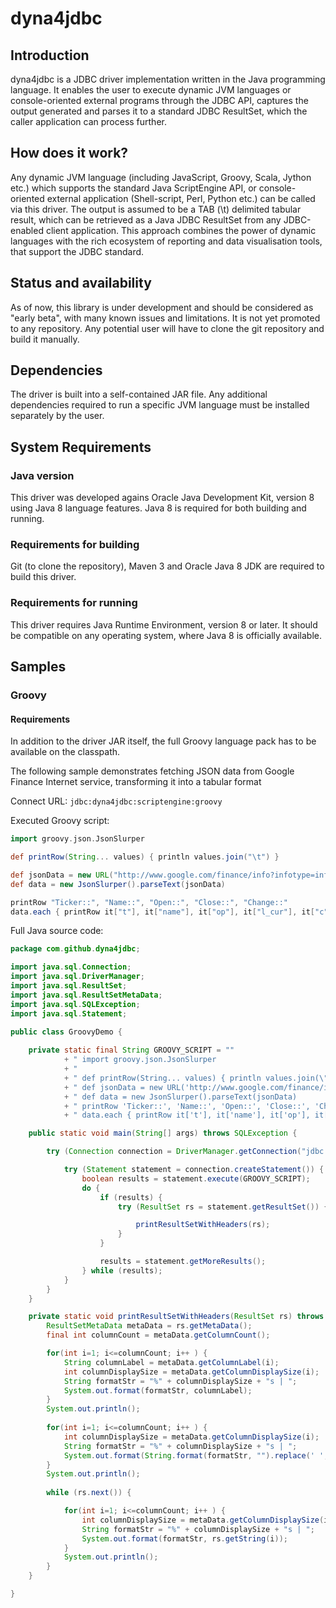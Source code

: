 # dyna4jdbc

## Introduction

dyna4jdbc is a JDBC driver implementation written in the Java programming language. It enables the user to execute dynamic JVM languages or console-oriented external programs through the JDBC API, captures the output generated and parses it to a standard JDBC ResultSet, which the caller application can process further. 

## How does it work?

Any dynamic JVM language (including JavaScript, Groovy, Scala, Jython etc.)  which supports the standard Java ScriptEngine API, or console-oriented external application (Shell-script, Perl, Python etc.) can be called via this driver. The output is assumed to be a TAB (\t) delimited tabular result, which can be retrieved as a Java JDBC ResultSet from any JDBC-enabled client application. This approach combines the power of dynamic languages with the rich ecosystem of reporting and data visualisation tools, that support the JDBC standard.     

## Status and availability

As of now, this library is under development and should be considered as "early beta", with many known issues and limitations. It is not yet promoted to any repository. Any potential user will have to clone the git repository and build it manually.  

## Dependencies

The driver is built into a self-contained JAR file. Any additional dependencies required to run a specific JVM language must be installed separately by the user. 

## System Requirements

### Java version

This driver was developed agains Oracle Java Development Kit, version 8 using Java 8 language features. Java 8 is required for both building and running.

### Requirements for building 

Git (to clone the repository), Maven 3 and Oracle Java 8 JDK are required to build this driver.

### Requirements for running

This driver requires Java Runtime Environment, version 8 or later. It should be compatible on any operating system, where Java 8 is officially available. 

## Samples

### Groovy 

#### Requirements 

In addition to the driver JAR itself, the full Groovy language pack has to be available on the classpath.

The following sample demonstrates fetching JSON data from Google Finance Internet service, transforming it into a tabular format 

Connect URL: `jdbc:dyna4jdbc:scriptengine:groovy`

Executed Groovy script:

```groovy
import groovy.json.JsonSlurper

def printRow(String... values) { println values.join("\t") }

def jsonData = new URL("http://www.google.com/finance/info?infotype=infoquoteall&q=NASDAQ:AAPL,IBM,MSFT,GOOG").text.replaceFirst("//", "")
def data = new JsonSlurper().parseText(jsonData)

printRow "Ticker::", "Name::", "Open::", "Close::", "Change::"
data.each { printRow it["t"], it["name"], it["op"], it["l_cur"], it["c"] }
```

Full Java source code:

```java
package com.github.dyna4jdbc;

import java.sql.Connection;
import java.sql.DriverManager;
import java.sql.ResultSet;
import java.sql.ResultSetMetaData;
import java.sql.SQLException;
import java.sql.Statement;

public class GroovyDemo {
	
	private static final String GROOVY_SCRIPT = ""
			+ "	import groovy.json.JsonSlurper													\n"
			+ "																					\n"
			+ " def printRow(String... values) { println values.join(\"\t\") }					\n"
			+ " def jsonData = new URL('http://www.google.com/finance/info?infotype=infoquoteall&q=NASDAQ:AAPL,IBM,MSFT,GOOG').text.replaceFirst('//', '')	\n"
			+ " def data = new JsonSlurper().parseText(jsonData)								\n"
			+ " printRow 'Ticker::', 'Name::', 'Open::', 'Close::', 'Change::'					\n"
			+ " data.each { printRow it['t'], it['name'], it['op'], it['l_cur'], it['c'] } 		\n";

	public static void main(String[] args) throws SQLException {

		try (Connection connection = DriverManager.getConnection("jdbc:dyna4jdbc:scriptengine:Groovy")) {

			try (Statement statement = connection.createStatement()) {
				boolean results = statement.execute(GROOVY_SCRIPT);
				do {
					if (results) {
						try (ResultSet rs = statement.getResultSet()) {

							printResultSetWithHeaders(rs);
						}
					}

					results = statement.getMoreResults();
				} while (results);
			}
		}
	}

	private static void printResultSetWithHeaders(ResultSet rs) throws SQLException {
		ResultSetMetaData metaData = rs.getMetaData();
		final int columnCount = metaData.getColumnCount();

		for(int i=1; i<=columnCount; i++ ) {
			String columnLabel = metaData.getColumnLabel(i);
			int columnDisplaySize = metaData.getColumnDisplaySize(i);
			String formatStr = "%" + columnDisplaySize + "s | ";
			System.out.format(formatStr, columnLabel);
		}
		System.out.println();
		
		for(int i=1; i<=columnCount; i++ ) {
			int columnDisplaySize = metaData.getColumnDisplaySize(i);
			String formatStr = "%" + columnDisplaySize + "s | ";
			System.out.format(String.format(formatStr, "").replace(' ', '-'));
		}
		System.out.println();
		
		while (rs.next()) {

		    for(int i=1; i<=columnCount; i++ ) {
		    	int columnDisplaySize = metaData.getColumnDisplaySize(i);
		    	String formatStr = "%" + columnDisplaySize + "s | ";
		    	System.out.format(formatStr, rs.getString(i));
		    }
		    System.out.println();
		}
	}

}
```

